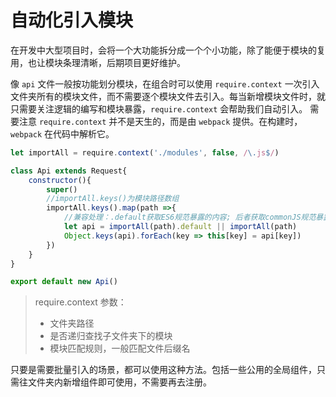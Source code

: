 # 自动化引入模块

在开发中大型项目时，会将一个大功能拆分成一个个小功能，除了能便于模块的复用，也让模块条理清晰，后期项目更好维护。

像 `api` 文件一般按功能划分模块，在组合时可以使用 `require.context` 一次引入文件夹所有的模块文件，而不需要逐个模块文件去引入。每当新增模块文件时，就只需要关注逻辑的编写和模块暴露，`require.context` 会帮助我们自动引入。
需要注意 `require.context` 并不是天生的，而是由 `webpack` 提供。在构建时，`webpack` 在代码中解析它。

```javascript
let importAll = require.context('./modules', false, /\.js$/)

class Api extends Request{
    constructor(){
        super()
        //importAll.keys()为模块路径数组
        importAll.keys().map(path =>{
            //兼容处理：.default获取ES6规范暴露的内容; 后者获取commonJS规范暴露的内容
            let api = importAll(path).default || importAll(path)
            Object.keys(api).forEach(key => this[key] = api[key])
        })
    }
}

export default new Api()
```

> require.context 参数：
>- 文件夹路径
>- 是否递归查找子文件夹下的模块
>- 模块匹配规则，一般匹配文件后缀名

只要是需要批量引入的场景，都可以使用这种方法。包括一些公用的全局组件，只需往文件夹内新增组件即可使用，不需要再去注册。